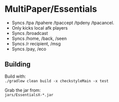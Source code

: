 # MultiPaper/Essentials

 - Syncs /tpa /tpahere /tpaccept /tpdeny /tpacancel.
 - Only kicks local afk players
 - Syncs /broadcast
 - Syncs /home, /back, /seen
 - Syncs /r recipient, /msg
 - Syncs /pay, /eco

## Building

Build with:  
`./gradlew clean build -x checkstyleMain -x test`

Grab the jar from:  
`jars/EssentialsX-*.jar`